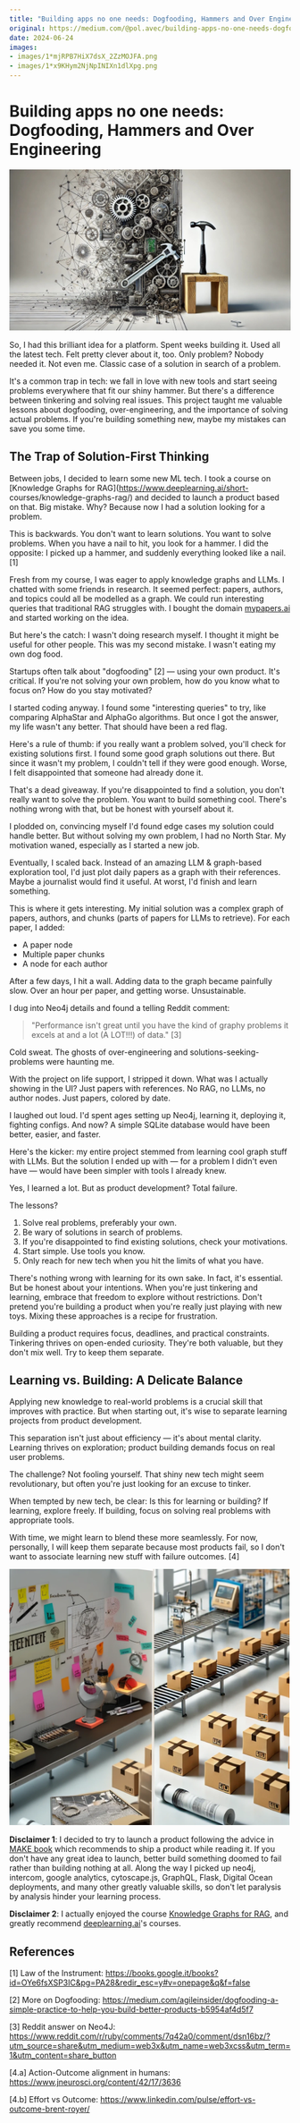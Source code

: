 ```yaml
---
title: "Building apps no one needs: Dogfooding, Hammers and Over Engineering"
original: https://medium.com/@pol.avec/building-apps-no-one-needs-dogfooding-hammers-and-over-engineering-5689c5e265c1
date: 2024-06-24
images:
- images/1*mjRPB7HiX7dsX_2ZzMOJFA.png
- images/1*x9KHym2NjNpINIXn1dlXpg.png
---
```

# Building apps no one needs: Dogfooding, Hammers and Over Engineering


![When you have a hammer, everything looks like a nail](https://raw.githubusercontent.com/kafkasl/medium2md/main/posts/images/hammer.png)


So, I had this brilliant idea for a platform. Spent weeks building it. Used
all the latest tech. Felt pretty clever about it, too. Only problem? Nobody
needed it. Not even me. Classic case of a solution in search of a problem.

It's a common trap in tech: we fall in love with new tools and start seeing
problems everywhere that fit our shiny hammer. But there's a difference
between tinkering and solving real issues. This project taught me valuable
lessons about dogfooding, over-engineering, and the importance of solving
actual problems. If you're building something new, maybe my mistakes can save
you some time.

## The Trap of Solution-First Thinking

Between jobs, I decided to learn some new ML tech. I took a course on
[Knowledge Graphs for RAG](https://www.deeplearning.ai/short-
courses/knowledge-graphs-rag/) and decided to launch a product based on that.
Big mistake. Why? Because now I had a solution looking for a problem.

This is backwards. You don't want to learn solutions. You want to solve
problems. When you have a nail to hit, you look for a hammer. I did the
opposite: I picked up a hammer, and suddenly everything looked like a nail.[1]

Fresh from my course, I was eager to apply knowledge graphs and LLMs. I
chatted with some friends in research. It seemed perfect: papers, authors, and
topics could all be modelled as a graph. We could run interesting queries that
traditional RAG struggles with. I bought the domain
[mypapers.ai](https://mypapers.ai) and started working on the idea.

But here's the catch: I wasn't doing research myself. I thought it might be
useful for other people. This was my second mistake. I wasn't eating my own
dog food.

Startups often talk about "dogfooding" [2] — using your own product. It's
critical. If you're not solving your own problem, how do you know what to
focus on? How do you stay motivated?

I started coding anyway. I found some "interesting queries" to try, like
comparing AlphaStar and AlphaGo algorithms. But once I got the answer, my life
wasn't any better. That should have been a red flag.

Here's a rule of thumb: if you really want a problem solved, you'll check for
existing solutions first. I found some good graph solutions out there. But
since it wasn't my problem, I couldn't tell if they were good enough. Worse, I
felt disappointed that someone had already done it.

That's a dead giveaway. If you're disappointed to find a solution, you don't
really want to solve the problem. You want to build something cool. There's
nothing wrong with that, but be honest with yourself about it.

I plodded on, convincing myself I'd found edge cases my solution could handle
better. But without solving my own problem, I had no North Star. My motivation
waned, especially as I started a new job.

Eventually, I scaled back. Instead of an amazing LLM & graph-based exploration
tool, I'd just plot daily papers as a graph with their references. Maybe a
journalist would find it useful. At worst, I'd finish and learn something.

This is where it gets interesting. My initial solution was a complex graph of
papers, authors, and chunks (parts of papers for LLMs to retrieve). For each
paper, I added:

  * A paper node
  * Multiple paper chunks
  * A node for each author

After a few days, I hit a wall. Adding data to the graph became painfully
slow. Over an hour per paper, and getting worse. Unsustainable.

I dug into Neo4j details and found a telling Reddit comment:

> "Performance isn't great until you have the kind of graphy problems it
> excels at and a lot (A LOT!!!) of data." [3]

Cold sweat. The ghosts of over-engineering and solutions-seeking-problems were
haunting me.

With the project on life support, I stripped it down. What was I actually
showing in the UI? Just papers with references. No RAG, no LLMs, no author
nodes. Just papers, colored by date.

I laughed out loud. I'd spent ages setting up Neo4j, learning it, deploying
it, fighting configs. And now? A simple SQLite database would have been
better, easier, and faster.

Here's the kicker: my entire project stemmed from learning cool graph stuff
with LLMs. But the solution I ended up with — for a problem I didn't even have
— would have been simpler with tools I already knew.

Yes, I learned a lot. But as product development? Total failure.

The lessons?

  1. Solve real problems, preferably your own.
  2. Be wary of solutions in search of problems.
  3. If you're disappointed to find existing solutions, check your motivations.
  4. Start simple. Use tools you know.
  5. Only reach for new tech when you hit the limits of what you have.

There's nothing wrong with learning for its own sake. In fact, it's essential.
But be honest about your intentions. When you're just tinkering and learning,
embrace that freedom to explore without restrictions. Don't pretend you're
building a product when you're really just playing with new toys. Mixing these
approaches is a recipe for frustration.

Building a product requires focus, deadlines, and practical constraints.
Tinkering thrives on open-ended curiosity. They're both valuable, but they
don't mix well. Try to keep them separate.

## Learning vs. Building: A Delicate Balance

Applying new knowledge to real-world problems is a crucial skill that improves
with practice. But when starting out, it's wise to separate learning projects
from product development.

This separation isn't just about efficiency — it's about mental clarity.
Learning thrives on exploration; product building demands focus on real user
problems.

The challenge? Not fooling yourself. That shiny new tech might seem
revolutionary, but often you're just looking for an excuse to tinker.

When tempted by new tech, be clear: Is this for learning or building? If
learning, explore freely. If building, focus on solving real problems with
appropriate tools.

With time, we might learn to blend these more seamlessly. For now, personally,
I will keep them separate because most products fail, so I don't want to
associate learning new stuff with failure outcomes. [4]

![AI assembly line vs tinkerer lab](https://raw.githubusercontent.com/kafkasl/medium2md/main/posts/images/assembly-line.png)


**Disclaimer 1**: I decided to try to launch a product following the advice in [MAKE book](https://readmake.com/) which recommends to ship a product while reading it. If you don't have any great idea to launch, better build something doomed to fail rather than building nothing at all. Along the way I picked up neo4j, intercom, google analytics, cytoscape.js, GraphQL, Flask, Digital Ocean deployments, and many other greatly valuable skills, so don't let paralysis by analysis hinder your learning process.

**Disclaimer 2**: I actually enjoyed the course [Knowledge Graphs for RAG](https://www.deeplearning.ai/short-courses/knowledge-graphs-rag/), and greatly recommend [deeplearning.ai](http://www.deeplearning.ai/)'s courses.

## References

[1] Law of the Instrument: https://books.google.it/books?id=OYe6fsXSP3IC&pg=PA28&redir_esc=y#v=onepage&q&f=false

[2] More on Dogfooding: https://medium.com/agileinsider/dogfooding-a-simple-practice-to-help-you-build-better-products-b5954af4d5f7

[3] Reddit answer on Neo4J: https://www.reddit.com/r/ruby/comments/7q42a0/comment/dsn16bz/?utm_source=share&utm_medium=web3x&utm_name=web3xcss&utm_term=1&utm_content=share_button

[4.a] Action-Outcome alignment in humans: https://www.jneurosci.org/content/42/17/3636

[4.b] Effort vs Outcome: https://www.linkedin.com/pulse/effort-vs-outcome-brent-royer/
